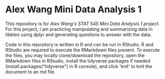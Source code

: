 # Alex Wang Mini Data Analysis 1
This repository is for _Alex Wang's STAT 545 Mini Data Analysis 1 project_. For this project, I am practicing manipulating and summarizing data in tibbles using dplyr and generating questions to answer with the data.  

  Code in this repository is written in R and can be run in RStudio. R and RStudio are required to execute the RMarkdown files present. To execute the files, you may locally clone/download the repository, open the RMarkdown files in RStudio, install the tidyverse packages if needed (install.packages("tidyverse") in R console), and click 'knit' to knit the document to an md file.
